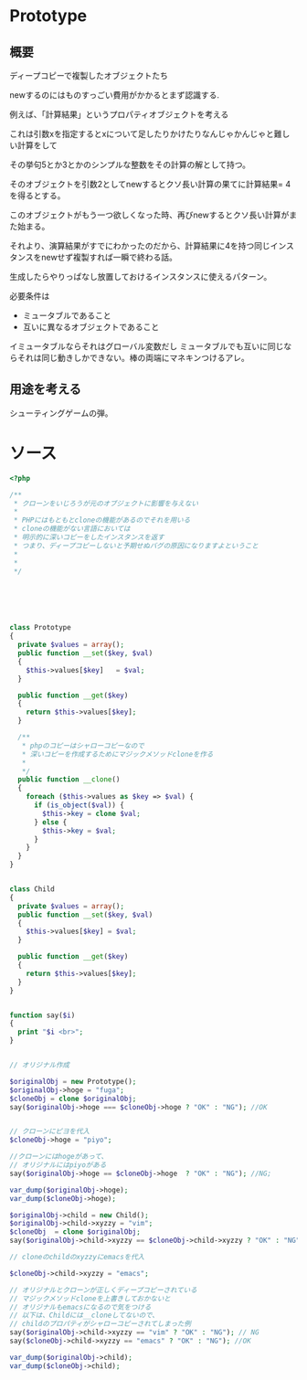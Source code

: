 # Prototype

## 概要

ディープコピーで複製したオブジェクトたち

newするのにはものすっごい費用がかかるとまず認識する.

例えば、「計算結果」というプロパティオブジェクトを考える

これは引数xを指定するとxについて足したりかけたりなんじゃかんじゃと難しい計算をして

その挙句5とか3とかのシンプルな整数をその計算の解として持つ。

そのオブジェクトを引数2としてnewするとクソ長い計算の果てに計算結果= 4を得るとする。

このオブジェクトがもう一つ欲しくなった時、再びnewするとクソ長い計算がまた始まる。

それより、演算結果がすでにわかったのだから、計算結果に4を持つ同じインスタンスをnewせず複製すれば一瞬で終わる話。


生成したらやりっぱなし放置しておけるインスタンスに使えるパターン。

必要条件は

- ミュータブルであること
- 互いに異なるオブジェクトであること


イミュータブルならそれはグローバル変数だし
ミュータブルでも互いに同じならそれは同じ動きしかできない。棒の両端にマネキンつけるアレ。



##  用途を考える

シューティングゲームの弾。


# ソース

```php
<?php

/**
 * クローンをいじろうが元のオブジェクトに影響を与えない
 * 
 * PHPにはもともとcloneの機能があるのでそれを用いる
 * cloneの機能がない言語においては
 * 明示的に深いコピーをしたインスタンスを返す
 * つまり、ディープコピーしないと予期せぬバグの原因になりますよということ
 * 
 * 
 */






class Prototype
{
  private $values = array();
  public function __set($key, $val)
  {
    $this->values[$key]   = $val;
  }

  public function __get($key)
  {
    return $this->values[$key];
  }

  /**
   * phpのコピーはシャローコピーなので
   * 深いコピーを作成するためにマジックメソッドcloneを作る
   * 
   */
  public function __clone()
  {
    foreach ($this->values as $key => $val) {
      if (is_object($val)) {
        $this->key = clone $val;
      } else {
        $this->key = $val;
      }
    }
  }
}


class Child
{
  private $values = array();
  public function __set($key, $val)
  {
    $this->values[$key] = $val;
  }

  public function __get($key)
  {
    return $this->values[$key];
  }
}


function say($i)
{
  print "$i <br>";
}


// オリジナル作成

$originalObj = new Prototype();
$originalObj->hoge = "fuga";
$cloneObj = clone $originalObj;
say($originalObj->hoge === $cloneObj->hoge ? "OK" : "NG"); //OK


// クローンにピヨを代入
$cloneObj->hoge = "piyo";

//クローンにはhogeがあって、
// オリジナルにはpiyoがある
say($originalObj->hoge == $cloneObj->hoge  ? "OK" : "NG"); //NG;

var_dump($originalObj->hoge);
var_dump($cloneObj->hoge);

$originalObj->child = new Child();
$originalObj->child->xyzzy = "vim";
$cloneObj  = clone $originalObj;
say($originalObj->child->xyzzy == $cloneObj->child->xyzzy ? "OK" : "NG"); //OK

// cloneのchildのxyzzyにemacsを代入

$cloneObj->child->xyzzy = "emacs";

// オリジナルとクローンが正しくディープコピーされている
// マジックメソッドcloneを上書きしておかないと
// オリジナルもemacsになるので気をつける
// 以下は、Childには__cloneしてないので、
// childのプロパティがシャローコピーされてしまった例
say($originalObj->child->xyzzy == "vim" ? "OK" : "NG"); // NG
say($cloneObj->child->xyzzy == "emacs" ? "OK" : "NG"); //OK

var_dump($originalObj->child);
var_dump($cloneObj->child);

```

